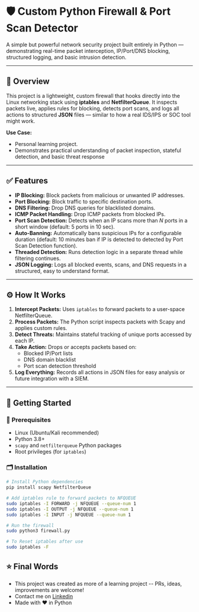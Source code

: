 # 🛡️ Custom Python Firewall & Port Scan Detector

A simple but powerful network security project built entirely in Python — demonstrating real-time packet interception, IP/Port/DNS blocking, structured logging, and basic intrusion detection.

---

## 📌 Overview

This project is a lightweight, custom firewall that hooks directly into the Linux networking stack using **iptables** and **NetfilterQueue**. It inspects packets live, applies rules for blocking, detects port scans, and logs all actions to structured **JSON** files — similar to how a real IDS/IPS or SOC tool might work.

**Use Case:**  
- Personal learning project. 
- Demonstrates practical understanding of packet inspection, stateful detection, and basic threat response

---

## ✅ Features

- **IP Blocking:** Block packets from malicious or unwanted IP addresses.
- **Port Blocking:** Block traffic to specific destination ports.
- **DNS Filtering:** Drop DNS queries for blacklisted domains.
- **ICMP Packet Handling:** Drop ICMP packets from blocked IPs.
- **Port Scan Detection:** Detects when an IP scans more than *N* ports in a short window (default: 5 ports in 10 sec).
- **Auto-Banning:** Automatically bans suspicious IPs for a configurable duration (default: 10 minutes ban if IP is detected to detected by Port Scan Detection function).
- **Threaded Detection:** Runs detection logic in a separate thread while filtering continues.
- **JSON Logging:** Logs all blocked events, scans, and DNS requests in a structured, easy to understand format.

---

## ⚙️ How It Works

1. **Intercept Packets:** Uses `iptables` to forward packets to a user-space NetfilterQueue.
2. **Process Packets:** The Python script inspects packets with Scapy and applies custom rules.
3. **Detect Threats:** Maintains stateful tracking of unique ports accessed by each IP.
4. **Take Action:** Drops or accepts packets based on:
   - Blocked IP/Port lists
   - DNS domain blacklist
   - Port scan detection threshold
5. **Log Everything:** Records all actions in JSON files for easy analysis or future integration with a SIEM.

---

## 🚀 Getting Started

### 🔗 **Prerequisites**
- Linux (Ubuntu/Kali recommended)
- Python 3.8+
- `scapy` and `netfilterqueue` Python packages
- Root privileges (for `iptables`)

### 🗂️ **Installation**

```bash
# Install Python dependencies
pip install scapy NetfilterQueue

# Add iptables rule to forward packets to NFQUEUE
sudo iptables -I FORWARD -j NFQUEUE --queue-num 1
sudo iptables -I OUTPUT -j NFQUEUE --queue-num 1
sudo iptables -I INPUT -j NFQUEUE --queue-num 1

# Run the firewall
sudo python3 firewall.py

# To Reset iptables after use
sudo iptables -F
```
## ⭐ Final Words
- This project was created as more of a learning project -- PRs, ideas, improvements are welcome!
- Contact me on [Linkedin](https://www.linkedin.com/in/yuvraj-dudhal-0288a3248/)
- Made with :heart: in Python
